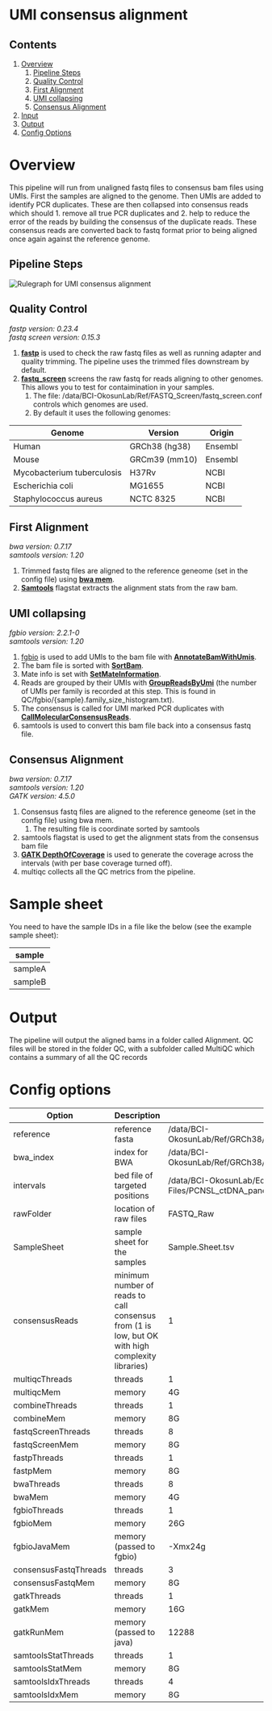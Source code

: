 # UMI consensus alignment

## Contents
1. [Overview](#overview)
   1. [Pipeline Steps](#pipeline-steps)
   2. [Quality Control](#quality-control)
   3. [First Alignment](#First-Alignment)
   4. [UMI collapsing](#UMI-collapsing)
   5. [Consensus Alignment](#Consensus-Alignment)
1. [Input](#sample-sheet)
1. [Output](#Output)
2. [Config Options](#config-options)

# Overview

This pipeline will run from unaligned fastq files to consensus bam files using UMIs. First the samples are aligned to the genome. Then UMIs are added to identify PCR duplicates. These are then collapsed into consensus reads which should 1. remove all true PCR duplicates and 2. help to reduce the error of the reads by building the consensus of the duplicate reads. These consensus reads are converted back to fastq format prior to being aligned once again against the reference genome.

## Pipeline Steps

![Rulegraph for UMI consensus alignment](Alignment.With.UMI.Collapsing.svg)

## Quality Control

*fastp version: 0.23.4*\
*fastq screen version: 0.15.3*

1. **[fastp](https://github.com/OpenGene/fastp)** is used to check the raw fastq files as well as running adapter and quality trimming. The pipeline uses the trimmed files downstream by default.
2. **[fastq_screen](https://www.bioinformatics.babraham.ac.uk/projects/fastq_screen/)** screens the raw fastq for reads aligning to other genomes. This allows you to test for contaimination in your samples.
	1. The file: /data/BCI-OkosunLab/Ref/FASTQ_Screen/fastq_screen.conf controls which genomes are used.
	2. By default it uses the following genomes:

Genome | Version | Origin
--- | --- | ---
Human | GRCh38 (hg38) | Ensembl
Mouse | GRCm39 (mm10) | Ensembl
Mycobacterium tuberculosis | H37Rv | NCBI
Escherichia coli | MG1655 | NCBI
Staphylococcus aureus | NCTC 8325 | NCBI

## First Alignment

*bwa version: 0.7.17*\
*samtools version: 1.20*

1. Trimmed fastq files are aligned to the reference geneome (set in the config file) using [**bwa mem**](https://github.com/lh3/bwa).
2. [**Samtools**](http://www.htslib.org/) flagstat extracts the alignment stats from the raw bam.

## UMI collapsing

*fgbio version: 2.2.1-0*\
*samtools version: 1.20*

1. [fgbio](https://github.com/fulcrumgenomics/fgbio) is used to add UMIs to the bam file with [**AnnotateBamWithUmis**](http://fulcrumgenomics.github.io/fgbio/tools/latest/AnnotateBamWithUmis.html).
2. The bam file is sorted with [**SortBam**](http://fulcrumgenomics.github.io/fgbio/tools/latest/SortBam.html).
3. Mate info is set with [**SetMateInformation**](http://fulcrumgenomics.github.io/fgbio/tools/latest/SetMateInformation.html).
4. Reads are grouped by their UMIs with [**GroupReadsByUmi**](http://fulcrumgenomics.github.io/fgbio/tools/latest/GroupReadsByUmi.html) (the number of UMIs per family is recorded at this step. This is found in QC/fgbio/{sample}.family_size_histogram.txt). 
5. The consensus is called for UMI marked PCR duplicates with [**CallMolecularConsensusReads**](http://fulcrumgenomics.github.io/fgbio/tools/latest/CallMolecularConsensusReads.html).
6. samtools is used to convert this bam file back into a consensus fastq file.

## Consensus Alignment

*bwa version: 0.7.17*\
*samtools version: 1.20*\
*GATK version: 4.5.0*

1. Consensus fastq files are aligned to the reference geneome (set in the config file) using bwa mem.
   1. The resulting file is coordinate sorted by samtools
2. samtools flagstat is used to get the alignment stats from the consensus bam file
3. **[GATK DepthOfCoverage](https://gatk.broadinstitute.org/hc/en-us/articles/21905133224859-DepthOfCoverage-BETA)** is used to generate the coverage across the intervals (with per base coverage turned off).
4. multiqc collects all the QC metrics from the pipeline.

# Sample sheet

You need to have the sample IDs in a file like the below (see the example sample sheet):

sample | 
--- | 
sampleA | 
sampleB | 

# Output

The pipeline will output the aligned bams in a folder called Alignment. QC files will be stored in the folder QC, with a subfolder called MultiQC which contains a summary of all the QC records

# Config options

Option | Description | Default| Notes
--- | --- | --- | ---
reference | reference fasta | /data/BCI-OkosunLab/Ref/GRCh38/GATK_resource_bundle/Homo_sapiens_assembly38.fasta |
bwa_index | index for BWA | /data/BCI-OkosunLab/Ref/GRCh38/GATK_resource_bundle/Homo_sapiens_assembly38.fasta |
intervals | bed file of targeted positions | /data/BCI-OkosunLab/Ed/Ref/Bed-Files/PCNSL_ctDNA_panel_v6/PCNSL_ctDNA_panel_v6_covered.bed |
rawFolder | location of raw files | FASTQ_Raw |
SampleSheet | sample sheet for the samples | Sample.Sheet.tsv |
consensusReads | minimum number of reads to call consensus from (1 is low, but OK with high complexity libraries) | 1 |
multiqcThreads | threads | 1 |
multiqcMem | memory | 4G |
combineThreads | threads | 1 |
combineMem | memory | 8G |
fastqScreenThreads | threads | 8 |
fastqScreenMem | memory | 8G |
fastpThreads | threads | 1 |
fastpMem | memory | 8G |
bwaThreads | threads | 8 |
bwaMem | memory | 4G |
fgbioThreads | threads | 1 |
fgbioMem | memory | 26G |
fgbioJavaMem | memory (passed to fgbio) | -Xmx24g |
consensusFastqThreads | threads | 3 |
consensusFastqMem | memory | 8G |
gatkThreads | threads | 1 |
gatkMem | memory | 16G |
gatkRunMem | memory (passed to java) | 12288 |
samtoolsStatThreads | threads | 1 |
samtoolsStatMem | memory | 8G |
samtoolsIdxThreads | threads | 4 |
samtoolsIdxMem | memory | 8G |




